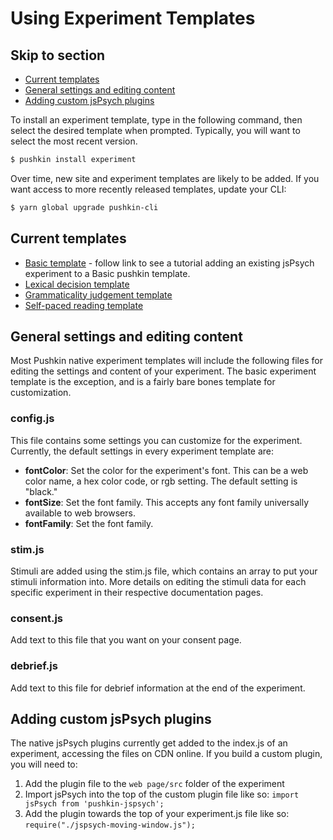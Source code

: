 # Using Experiment Templates

## Skip to section

* [Current templates](./#current-templates)
* [General settings and editing content](./#general-settings-and-editing-content)
* [Adding custom jsPsych plugins](./#adding-custom-jspsych-plugins)

To install an experiment template, type in the following command, then select the desired template when prompted. Typically, you will want to select the most recent version.

```bash
$ pushkin install experiment
```

Over time, new site and experiment templates are likely to be added. If you want access to more recently released templates, update your CLI:

```bash
$ yarn global upgrade pushkin-cli
```

## Current templates

* [Basic template](../../getting-started/tutorial-simple-experiment.md) - follow link to see a tutorial adding an existing jsPsych experiment to a Basic pushkin template.
* [Lexical decision template](lexical-decision-template.md)
* [Grammaticality judgement template](grammaticality-judgement-template.md)
* [Self-paced reading template](self-paced-reading-template.md)

## General settings and editing content

Most Pushkin native experiment templates will include the following files for editing the settings and content of your experiment. The basic experiment template is the exception, and is a fairly bare bones template for customization.

### config.js

This file contains some settings you can customize for the experiment. Currently, the default settings in every experiment template are:

* **fontColor**: Set the color for the experiment's font. This can be a web color name, a hex color code, or rgb setting. The default setting is "black."
* **fontSize**: Set the font family. This accepts any font family universally available to web browsers.
* **fontFamily**: Set the font family. 

### stim.js

Stimuli are added using the stim.js file, which contains an array to put your stimuli information into. More details on editing the stimuli data for each specific experiment in their respective documentation pages.

### consent.js

Add text to this file that you want on your consent page.

### debrief.js

Add text to this file for debrief information at the end of the experiment.

## Adding custom jsPsych plugins

The native jsPsych plugins currently get added to the index.js of an experiment, accessing the files on CDN online. If you build a custom plugin, you will need to:

1. Add the plugin file to the `web page/src` folder of the experiment
2. Import jsPsych into the top of the custom plugin file like so: `import jsPsych from 'pushkin-jspsych';`
3. Add the plugin towards the top of your experiment.js file like so: `require("./jspsych-moving-window.js");`

